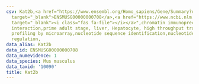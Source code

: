 ```yaml
---
csv: Kat2b,<a href="https://www.ensembl.org/Homo_sapiens/Gene/Summary?db=core;g=ENSMUSG00000000708"
  target="_blank">ENSMUSG00000000708</a>,<a href="https://www.ncbi.nlm.nih.gov/pubmed/23834426"
  target="_blank"><i class="fas fa-file"></i></a>",chromatin immunoprecipitation assay,direct
  interaction,prime adult stage, liver, Hepatocyte, high throughput transcription
  profiling by microarray,nucleotide sequence identification,nucleotide sequence identification,transcriptional
  regulation,
data_alias: Kat2b
data_id: ENSMUSG00000000708
data_numevidence: 1
data_species: Mus musculus
data_taxid: '10090'
title: Kat2b
---
```

